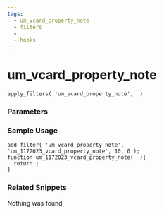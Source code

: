 ```yaml
---
tags: 
  - um_vcard_property_note
  - filters
  - 
  - hooks
---
```

# um\_vcard\_property\_note

``` php:no-line-numbers
apply_filters( 'um_vcard_property_note',  )
```
<div class='hook-sep'></div>

### Parameters

<div class='hook-sep'></div>



### Sample Usage

``` php:no-line-numbers
add_filter( 'um_vcard_property_note', 'um_1172023_vcard_property_note', 10, 0 );
function um_1172023_vcard_property_note(  ){
  return ;
}
```
<div class='hook-sep'></div>



### Related Snippets

Nothing was found

